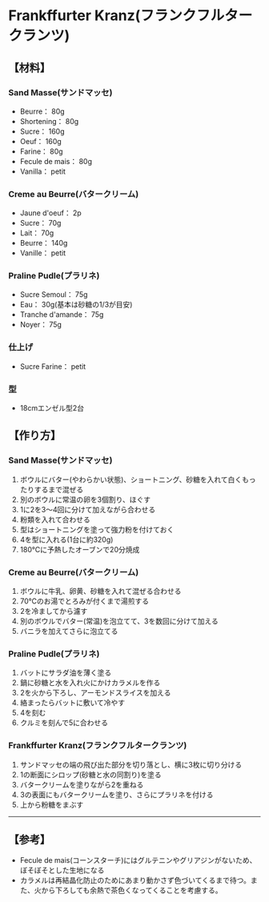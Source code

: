 # Frankffurter Kranz(フランクフルタークランツ)

## 【材料】
### Sand Masse(サンドマッセ)
- Beurre： 80g
- Shortening： 80g
- Sucre： 160g
- Oeuf： 160g
- Farine： 80g
- Fecule de mais： 80g
- Vanilla： petit
### Creme au Beurre(バタークリーム)
- Jaune d'oeuf： 2p
- Sucre： 70g
- Lait： 70g
- Beurre： 140g
- Vanille： petit
### Praline Pudle(プラリネ)
- Sucre Semoul： 75g
- Eau： 30g(基本は砂糖の1/3が目安)
- Tranche d'amande： 75g
- Noyer： 75g
### 仕上げ
- Sucre Farine： petit
  
### 型
- 18cmエンゼル型2台

## 【作り方】
### Sand Masse(サンドマッセ)
1. ボウルにバター(やわらかい状態)、ショートニング、砂糖を入れて白くもったりするまで混ぜる
2. 別のボウルに常温の卵を3個割り、ほぐす
3. 1に2を3～4回に分けて加えながら合わせる
4. 粉類を入れて合わせる
5. 型はショートニングを塗って強力粉を付けておく
6. 4を型に入れる(1台に約320g)
7. 180℃に予熱したオーブンで20分焼成
### Creme au Beurre(バタークリーム)
1. ボウルに牛乳、卵黄、砂糖を入れて混ぜる合わせる
2. 70℃のお湯でとろみが付くまで湯煎する
3. 2を冷ましてから濾す
4. 別のボウルでバター(常温)を泡立てて、3を数回に分けて加える
5. バニラを加えてさらに泡立てる
### Praline Pudle(プラリネ)
1. バットにサラダ油を薄く塗る
2. 鍋に砂糖と水を入れ火にかけカラメルを作る
3. 2を火から下ろし、アーモンドスライスを加える
4. 絡まったらバットに敷いて冷やす
5. 4を刻む
6. クルミを刻んで5に合わせる
### Frankffurter Kranz(フランクフルタークランツ)
1. サンドマッセの端の飛び出た部分を切り落とし、横に3枚に切り分ける
2. 1の断面にシロップ(砂糖と水の同割り)を塗る
3. バタークリームを塗りながら2を重ねる
4. 3の表面にもバタークリームを塗り、さらにプラリネを付ける
5. 上から粉糖をまぶす

---

## 【参考】
- Fecule de mais(コーンスターチ)にはグルテニンやグリアジンがないため、ぼそぼそとした生地になる
- カラメルは再結晶化防止のためにあまり動かさず色づいてくるまで待つ。また、火から下ろしても余熱で茶色くなってくることを考慮する。